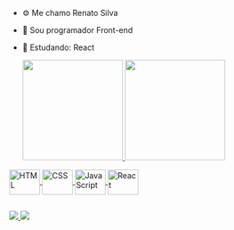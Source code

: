 - ⚙ Me chamo Renato Silva
- 💾 Sou programador Front-end
- 🌱 Estudando: React

  <a href="https://github.com/SRenatoL">
  <img height="180em" src="https://github-readme-stats.vercel.app/api?username=SRenatoL&show_icons=true&theme=dark&include_all_commits=true&count_private=true"/>
  <img height="180em" src="https://github-readme-stats.vercel.app/api/top-langs/?username=SRenatoL&layout=compact&langs_count=7&theme=dark "/>
</div>
<div style='display: inline_block'>
  <img align="center" alt="HTML" height="45" width="55" src="https://cdn.jsdelivr.net/gh/devicons/devicon/icons/html5/html5-original.svg" />
  <img align="center" alt="CSS"  height="45" width="55" src="https://cdn.jsdelivr.net/gh/devicons/devicon/icons/css3/css3-original.svg" />
  <img align="center" alt= "JavaScript" height="45" width="55" src="https://cdn.jsdelivr.net/gh/devicons/devicon/icons/javascript/javascript-original.svg" />
  <img align="center" alt="React" height="45" width="55" src="https://cdn.jsdelivr.net/gh/devicons/devicon/icons/react/react-original.svg" />
</div>

  ##
  
  <div>
  <a href="https://www.linkedin.com/in/renato-silva-80a860214/" target="_blank"><img src="https://img.shields.io/badge/LinkedIn-0077B5?style=for-the-badge&logo=linkedin&logoColor=white" target="_blank"> </a>
    <a href="mailto:silva.renat136@gmail.com" target="_blank"><img src="https://img.shields.io/badge/Gmail-D14836?style=for-the-badge&logo=gmail&logoColor=white" target="_blank"></a>
  </div>
